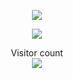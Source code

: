 <p align="center"> 
<a href=#><img src="https://github.com/shuming1998/shuming1998/blob/main/dist/github-user-contribution.svg"></a>
</p>



<div align=center>
<img src="https://github.com/shuming1998/shuming1998/blob/main/dist/kaik.gif" />
</div>


<p align="center"> 
  Visitor count<br>
  <img src="https://profile-counter.glitch.me/shuming1998/count.svg" />
</p>
